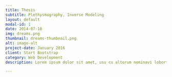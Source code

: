 ```yaml
---
title: Thesis
subtitle: Plethysmography, Inverse Modeling
layout: default
modal-id: 1
date: 2014-07-18
img: dreams.png
thumbnail: dreams-thumbnail.png
alt: image-alt
project-date: January 2016
client: Start Bootstrap
category: Web Development
description: Lorem ipsum dolor sit amet, usu cu alterum nominavi lobortis. At duo novum diceret. Tantas apeirian vix et, usu sanctus postulant inciderint ut, populo diceret necessitatibus in vim. Cu eum dicam feugiat noluisse.

---
```


